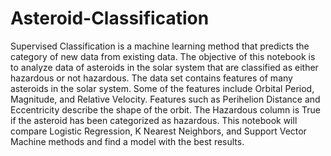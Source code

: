 # Asteroid-Classification
Supervised Classification is a machine learning method that predicts the category of new data from existing data.
The objective of this notebook is to analyze data of asteroids in the solar system that are classified as either hazardous or not hazardous. 
The data set contains features of many asteroids in the solar system. Some of the features include Orbital Period, Magnitude, and Relative Velocity. 
Features such as Perihelion Distance and Eccentricity describe the shape of the orbit. The Hazardous column is True if the asteroid has been categorized as hazardous.
This notebook will compare Logistic Regression, K Nearest Neighbors, and Support Vector Machine methods and find a model with the best results.
